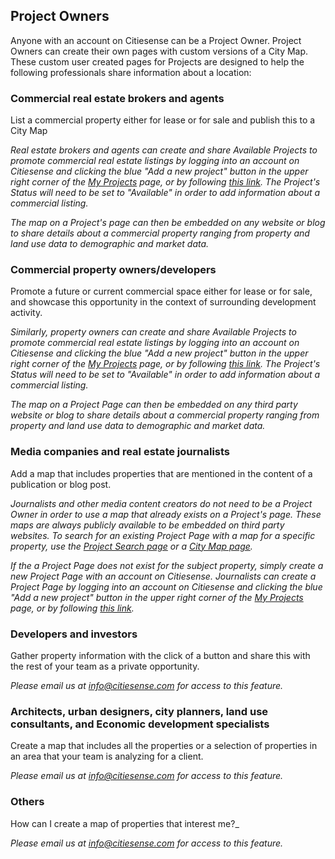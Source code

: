## Project Owners
Anyone with an account on Citiesense can be a Project Owner. Project Owners can create their own pages with custom versions of a City Map. These custom user created pages for Projects are designed to help the following professionals share information about a location:

### __Commercial real estate brokers and agents__

List a commercial property either for lease or for sale and publish this to a City Map

_Real estate brokers and agents can create and share Available Projects to promote commercial real estate listings by logging into an account on Citiesense and clicking the blue "Add a new project" button in the upper right corner of the [My Projects](http://www.citiesense.com/dashboard) page, or by following [this link](http://www.citiesense.com/projects/new). The Project's Status will need to be set to "Available" in order to add information about a commercial listing._ 

_The map on a Project's page can then be embedded on any website or blog to share details about a commercial property ranging from property and land use data to demographic and market data._ 

### __Commercial property owners/developers__

Promote a future or current commercial space either for lease or for sale, and showcase this opportunity in the context of surrounding development activity.

_Similarly, property owners can create and share Available Projects to promote commercial real estate listings by logging into an account on Citiesense and clicking the blue "Add a new project" button in the upper right corner of the [My Projects](http://www.citiesense.com/dashboard) page, or by following [this link](http://www.citiesense.com/projects/new). The Project's Status will need to be set to "Available" in order to add information about a commercial listing._ 

_The map on a Project Page can then be embedded on any third party website or blog to share details about a commercial property ranging from property and land use data to demographic and market data._ 

### __Media companies and real estate journalists__

Add a map that includes properties that are mentioned in the content of a publication or blog post. 

_Journalists and other media content creators do not need to be a Project Owner in order to use a map that already exists on a Project's page. These maps are always publicly available to be embedded on third party websites. To search for an existing Project Page with a map for a specific property, use the [Project Search page](http://www.citiesense.com/search) or a [City Map page](http://www.citiesense.com/cities)._

_If the a Project Page does not exist for the subject property, simply create a new Project Page with an account on Citiesense. Journalists can create a Project Page by logging into an account on Citiesense and clicking the blue "Add a new project" button in the upper right corner of the [My Projects](http://www.citiesense.com/dashboard) page, or by following [this link](http://www.citiesense.com/projects/new)._

### __Developers and investors__ 	

Gather property information with the click of a button and share this with the rest of your team as a private opportunity.

_Please email us at info@citiesense.com for access to this feature._

### __Architects, urban designers, city planners, land use consultants, and Economic development specialists__ 

Create a map that includes all the properties or a selection of properties in an area that your team is analyzing for a client. 

_Please email us at info@citiesense.com for access to this feature._

### __Others__ 

How can I create a map of properties that interest me?_

_Please email us at info@citiesense.com for access to this feature._

